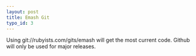 ```yaml
--- 
layout: post
title: Emash Git
typo_id: 3
---
```

Using git://rubyists.com/gits/emash will get the most current code.  Github will only be used for major releases.
